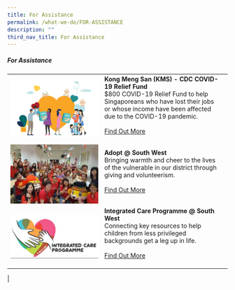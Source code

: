 ```yaml
---
title: For Assistance
permalink: /what-we-do/FOR-ASSISTANCE
description: ""
third_nav_title: For Assistance
---
```

##### For Assistance



| ||  |
| -------- | -------- | -------- |
| ![KMS](/images/What%20We%20Do/For%20Assistant/KMS%20%20%20CDC%20COVID%2019%20Relief%20Fund/thumbnail---huggies-diaper-bank-@-south-west.jpg)    |   **Kong Meng San (KMS) - CDC COVID-19 Relief Fund**<br> $800 COVID-19 Relief Fund to help Singaporeans who have lost their jobs or whose income have been affected due to the COVID-19 pandemic. <br><br> [Find Out More](/what-we-do/For-Assistance/kms)<br><br>|      |
| ![adopt](/images/What%20We%20Do/For%20Assistant/Adopt%20@%20South%20West/For%20Assistance%20-%20Adopt%20@%20SW%20-%20coca%20cola%20photo.jpg)     |   **Adopt @ South West**<br> Bringing warmth and cheer to the lives of the vulnerable in our district through giving and volunteerism.<br><br> [Find Out More](/what-we-do/For-Assistance/Adopt)<br><br> |      |
|![ICP](/images/What%20We%20Do/For%20Assistant/Integrated%20Care%20Prog%20(ICP)@SW/Integrated%20Care%20Programme%20(ICP)%20@%20South%20West%20P5.jpg)| **Integrated Care Programme @ South West**<br> Connecting key resources to help children from less privileged backgrounds get a leg up in life. <br><br> [Find Out More](/what-we-do/For-Assistance/icp)<br><br> |
|